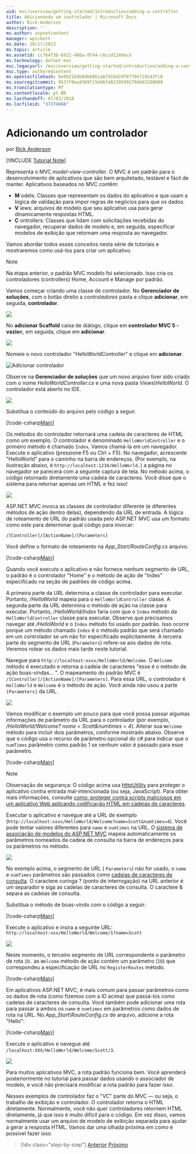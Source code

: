 ```yaml
---
uid: mvc/overview/getting-started/introduction/adding-a-controller
title: Adicionando um controlador | Microsoft Docs
author: Rick-Anderson
description: ''
ms.author: aspnetcontent
manager: wpickett
ms.date: 10/17/2013
ms.topic: article
ms.assetid: cc764f3b-6921-486a-8f44-c6ccd1249acd
ms.technology: dotnet-mvc
msc.legacyurl: /mvc/overview/getting-started/introduction/adding-a-controller
msc.type: authoredcontent
ms.openlocfilehash: be8b21b4b8db60b1a67918d2df8779e729243fc8
ms.sourcegitcommit: 953ff9ea4369f154d6fd0239599279ddd3280009
ms.translationtype: MT
ms.contentlocale: pt-BR
ms.lasthandoff: 07/03/2018
ms.locfileid: "37374666"
---
```

<a name="adding-a-controller"></a>Adicionando um controlador
====================
por [Rick Anderson](https://github.com/Rick-Anderson)

[!INCLUDE [Tutorial Note](sample/code-location.md)]

Representa o MVC *model-view-controller*. O MVC é um padrão para o desenvolvimento de aplicativos que são bem arquitetado, testável e fácil de manter. Aplicativos baseados no MVC contêm:

- **M** odels: Classes que representam os dados do aplicativo e que usam a lógica de validação para impor regras de negócios para que os dados.
- **V** iews: arquivos de modelo que seu aplicativo usa para gerar dinamicamente respostas HTML.
- **C** ontrollers: Classes que lidam com solicitações recebidas do navegador, recuperar dados de modelo e, em seguida, especificar modelos de exibição que retornam uma resposta ao navegador.

Vamos abordar todos esses conceitos nesta série de tutoriais e mostraremos como usá-los para criar um aplicativo.

> [!NOTE]
> Na etapa anterior, o padrão MVC modelo foi selecionado. Isso cria os controladores (controllers) Home, Account e Manage por padrão.

Vamos começar criando uma classe de controlador. No **Gerenciador de soluções**, com o botão direito a *controladores* pasta e clique **adicionar**, em seguida, **controlador**.


![](adding-a-controller/_static/image1.png)

No **adicionar Scaffold** caixa de diálogo, clique em **controlador MVC 5 - vazio**e, em seguida, clique em **adicionar**.

![](adding-a-controller/_static/image2.png)  
 

Nomeie o novo controlador "HelloWorldController" e clique em **adicionar**.

![Adicionar controlador](adding-a-controller/_static/image3.png)

Observe na **Gerenciador de soluções** que um novo arquivo tiver sido criado com o nome *HelloWorldController.cs* e uma nova pasta *Views\HelloWorld*. O controlador está aberto no IDE.

![](adding-a-controller/_static/image4.png)

Substitua o conteúdo do arquivo pelo código a seguir.

[!code-csharp[Main](adding-a-controller/samples/sample1.cs)]

Os métodos do controlador retornará uma cadeia de caracteres de HTML como um exemplo. O controlador é denominado `HelloWorldController` e o primeiro método é chamado `Index`. Vamos chamá-la em um navegador. Execute o aplicativo (pressione F5 ou Ctrl + F5). No navegador, acrescente &quot;HelloWorld&quot; para o caminho na barra de endereços. (Por exemplo, na ilustração abaixo, é `http://localhost:1234/HelloWorld.`) a página no navegador se parecerá com a seguinte captura de tela. No método acima, o código retornado diretamente uma cadeia de caracteres. Você disse que o sistema para retornar apenas um HTML e fez isso!

![](adding-a-controller/_static/image5.png)

ASP.NET MVC invoca as classes de controlador diferente (e diferentes métodos de ação dentro delas), dependendo da URL de entrada. A lógica de roteamento de URL do padrão usada pelo ASP.NET MVC usa um formato como este para determinar qual código para invocar:

`/[Controller]/[ActionName]/[Parameters]`

Você define o formato de roteamento na *App\_Start/RouteConfig.cs* arquivo.

[!code-csharp[Main](adding-a-controller/samples/sample2.cs?highlight=7-8)]

Quando você executa o aplicativo e não fornece nenhum segmento de URL, o padrão é o controlador "Home" e o método de ação de "Index" especificado na seção de padrões de código acima.

A primeira parte da URL determina a classe de controlador para executar. Portanto, */HelloWorld* mapeia para o `HelloWorldController` classe. A segunda parte da URL determina o método de ação na classe para executar. Portanto, */HelloWorld/Index* faria com que o `Index` método da `HelloWorldController` classe para executar. Observe que precisamos navegar até */HelloWorld* e o `Index` método foi usado por padrão. Isso ocorre porque um método chamado `Index` é o método padrão que será chamado em um controlador se um não for especificado explicitamente. A terceira parte do segmento de URL (`Parameters`) refere-se aos dados de rota. Veremos rotear os dados mais tarde neste tutorial.

Navegue para `http://localhost:xxxx/HelloWorld/Welcome`. O `Welcome` método é executado e retorna a cadeia de caracteres &quot;esse é o método de ação boas-vindas... &quot;. O mapeamento do padrão MVC é `/[Controller]/[ActionName]/[Parameters]`. Para essa URL, o controlador é `HelloWorld` e `Welcome` é o método de ação. Você ainda não usou a parte `[Parameters]` da URL.

![](adding-a-controller/_static/image6.png)

Vamos modificar o exemplo um pouco para que você possa passar algumas informações de parâmetro da URL para o controlador (por exemplo, */HelloWorld/Welcome? nome = Scott&amp;numtimes = 4*). Alterar sua `Welcome` método para incluir dois parâmetros, conforme mostrado abaixo. Observe que o código usa o recurso de parâmetro opcional do c# para indicar que o `numTimes` parâmetro como padrão 1 se nenhum valor é passado para esse parâmetro.

[!code-csharp[Main](adding-a-controller/samples/sample3.cs)]

> [!NOTE]
> Observação de segurança: O código acima usa [HttpUtility](https://msdn.microsoft.com/library/ee360286(v=vs.110).aspx) para proteger o aplicativo contra entrada mal-intencionada (ou seja, JavaScript). Para obter mais informações, consulte [como: proteger contra scripts maliciosos em um aplicativo Web aplicando codificação HTML em cadeias de caracteres](https://msdn.microsoft.com/library/a2a4yykt(v=vs.100).aspx).


 Executar o aplicativo e navegue até a URL de exemplo (`http://localhost:xxxx/HelloWorld/Welcome?name=Scott&numtimes=4`). Você pode tentar valores diferentes para `name` e `numtimes` na URL. O [sistema de associação de modelos do ASP.NET MVC](http://odetocode.com/Blogs/scott/archive/2009/04/27/6-tips-for-asp-net-mvc-model-binding.aspx) mapeia automaticamente os parâmetros nomeados da cadeia de consulta na barra de endereços para os parâmetros no método.

![](adding-a-controller/_static/image7.png)

No exemplo acima, o segmento de URL ( `Parameters`) não for usado, o `name` e `numTimes` parâmetros são passados como [cadeias de caracteres de consulta](http://en.wikipedia.org/wiki/Query_string). O caractere curinga ? (ponto de interrogação) na URL anterior é um separador e siga as cadeias de caracteres de consulta. O caractere &amp; separa as cadeias de consulta.

Substitua o método de boas-vindo com o código a seguir:

[!code-csharp[Main](adding-a-controller/samples/sample4.cs)]

Execute o aplicativo e insira a seguinte URL: `http://localhost:xxx/HelloWorld/Welcome/1?name=Scott`

![](adding-a-controller/_static/image8.png)

Neste momento, o terceiro segmento de URL correspondente o parâmetro de rota `ID.` as `Welcome` método de ação contém um parâmetro (`ID`) que correspondeu a especificação de URL no `RegisterRoutes` método.

[!code-csharp[Main](adding-a-controller/samples/sample5.cs?highlight=7)]

Em aplicativos ASP.NET MVC, é mais comum para passar parâmetros como os dados de rota (como fizemos com a ID acima) que passá-los como cadeias de caracteres de consulta. Você também pode adicionar uma rota para passar a ambos os `name` e `numtimes` em parâmetros como dados de rota na URL. No *App\_Start\RouteConfig.cs* de arquivo, adicione a rota "Hello":

[!code-csharp[Main](adding-a-controller/samples/sample6.cs?highlight=13-16)]

Execute o aplicativo e navegue até `/localhost:XXX/HelloWorld/Welcome/Scott/3`.

![](adding-a-controller/_static/image9.png)

Para muitos aplicativos MVC, a rota padrão funciona bem. Você aprenderá posteriormente no tutorial para passar dados usando o associador de modelo, e você não precisará modificar a rota padrão para fazer isso.

Nesses exemplos de controlador faz o &quot;VC&quot; parte do MVC — ou seja, o trabalho de exibição e controlador. O controlador retorna o HTML diretamente. Normalmente, você não quer controladores retornem HTML diretamente, já que isso é muito difícil para o código. Em vez disso, vamos normalmente usar um arquivo de modelo de exibição separada para ajudar a gerar a resposta HTML. Vamos dar uma olhada próxima em como é possível fazer isso.

> [!div class="step-by-step"]
> [Anterior](getting-started.md)
> [Próximo](adding-a-view.md)
